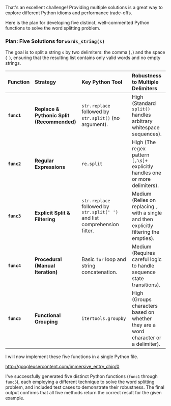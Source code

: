 That's an excellent challenge! Providing multiple solutions is a great way to explore different Python idioms and performance trade-offs.

Here is the plan for developing five distinct, well-commented Python functions to solve the word splitting problem.

### Plan: Five Solutions for `words_string(s)`

The goal is to split a string `s` by two delimiters: the comma (`,`) and the space (` `), ensuring that the resulting list contains only valid words and no empty strings.

| Function | Strategy | Key Python Tool | Robustness to Multiple Delimiters |
| :--- | :--- | :--- | :--- |
| **`func1`** | **Replace & Pythonic Split (Recommended)** | `str.replace` followed by `str.split()` (no argument). | High (Standard `split()` handles arbitrary whitespace sequences). |
| **`func2`** | **Regular Expressions** | `re.split` | High (The regex pattern `[,\s]+` explicitly handles one or more delimiters). |
| **`func3`** | **Explicit Split & Filtering** | `str.replace` followed by `str.split(' ')` and list comprehension filter. | Medium (Relies on replacing `,` with a single ` ` and then explicitly filtering the empties). |
| **`func4`** | **Procedural (Manual Iteration)** | Basic `for` loop and string concatenation. | Medium (Requires careful logic to handle sequence state transitions). |
| **`func5`** | **Functional Grouping** | `itertools.groupby` | High (Groups characters based on whether they are a word character or a delimiter). |

I will now implement these five functions in a single Python file.


http://googleusercontent.com/immersive_entry_chip/0

I've successfully generated five distinct Python functions (`func1` through `func5`), each employing a different technique to solve the word splitting problem, and included test cases to demonstrate their robustness. The final output confirms that all five methods return the correct result for the given example.